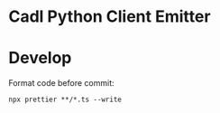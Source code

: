 # Cadl Python Client Emitter


# Develop

Format code before commit:
```
npx prettier **/*.ts --write
```
